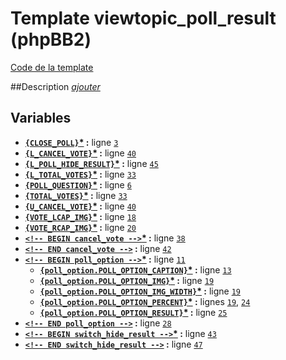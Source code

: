 # Template viewtopic_poll_result (phpBB2)

[Code de la template](../../src/subsilver/viewtopic_poll_result.tpl)

##Description
[*ajouter*](https://fa-tvars.appspot.com/tpl/subsilver/viewtopic_poll_result)

## Variables

* __[`{CLOSE_POLL}`](https://github.com/Etana/template.list/blob/master/var/CLOSE_POLL.md#readme)<a href="https://fa-tvars.appspot.com/var/CLOSE_POLL">*</a> :__ ligne [`3`](../../src/subsilver/viewtopic_poll_result.tpl#L3)
* __[`{L_CANCEL_VOTE}`](https://github.com/Etana/template.list/blob/master/var/L_CANCEL_VOTE.md#readme)<a href="https://fa-tvars.appspot.com/var/L_CANCEL_VOTE">*</a> :__ ligne [`40`](../../src/subsilver/viewtopic_poll_result.tpl#L40)
* __[`{L_POLL_HIDE_RESULT}`](https://github.com/Etana/template.list/blob/master/var/L_POLL_HIDE_RESULT.md#readme)<a href="https://fa-tvars.appspot.com/var/L_POLL_HIDE_RESULT">*</a> :__ ligne [`45`](../../src/subsilver/viewtopic_poll_result.tpl#L45)
* __[`{L_TOTAL_VOTES}`](https://github.com/Etana/template.list/blob/master/var/L_TOTAL_VOTES.md#readme)<a href="https://fa-tvars.appspot.com/var/L_TOTAL_VOTES">*</a> :__ ligne [`33`](../../src/subsilver/viewtopic_poll_result.tpl#L33)
* __[`{POLL_QUESTION}`](https://github.com/Etana/template.list/blob/master/var/POLL_QUESTION.md#readme)<a href="https://fa-tvars.appspot.com/var/POLL_QUESTION">*</a> :__ ligne [`6`](../../src/subsilver/viewtopic_poll_result.tpl#L6)
* __[`{TOTAL_VOTES}`](https://github.com/Etana/template.list/blob/master/var/TOTAL_VOTES.md#readme)<a href="https://fa-tvars.appspot.com/var/TOTAL_VOTES">*</a> :__ ligne [`33`](../../src/subsilver/viewtopic_poll_result.tpl#L33)
* __[`{U_CANCEL_VOTE}`](https://github.com/Etana/template.list/blob/master/var/U_CANCEL_VOTE.md#readme)<a href="https://fa-tvars.appspot.com/var/U_CANCEL_VOTE">*</a> :__ ligne [`40`](../../src/subsilver/viewtopic_poll_result.tpl#L40)
* __[`{VOTE_LCAP_IMG}`](https://github.com/Etana/template.list/blob/master/var/VOTE_LCAP_IMG.md#readme)<a href="https://fa-tvars.appspot.com/var/VOTE_LCAP_IMG">*</a> :__ ligne [`18`](../../src/subsilver/viewtopic_poll_result.tpl#L18)
* __[`{VOTE_RCAP_IMG}`](https://github.com/Etana/template.list/blob/master/var/VOTE_RCAP_IMG.md#readme)<a href="https://fa-tvars.appspot.com/var/VOTE_RCAP_IMG">*</a> :__ ligne [`20`](../../src/subsilver/viewtopic_poll_result.tpl#L20)
* __[`<!-- BEGIN cancel_vote -->`](https://github.com/Etana/template.list/blob/master/var/cancel_vote.md#readme)<a href="https://fa-tvars.appspot.com/var/cancel_vote">*</a> :__ ligne [`38`](../../src/subsilver/viewtopic_poll_result.tpl#L38)
* __[`<!-- END cancel_vote -->`](https://github.com/Etana/template.list/blob/master/var/cancel_vote.md#readme) :__ ligne [`42`](../../src/subsilver/viewtopic_poll_result.tpl#L42)
* __[`<!-- BEGIN poll_option -->`](https://github.com/Etana/template.list/blob/master/var/poll_option.md#readme)<a href="https://fa-tvars.appspot.com/var/poll_option">*</a> :__ ligne [`11`](../../src/subsilver/viewtopic_poll_result.tpl#L11)
    * __[`{poll_option.POLL_OPTION_CAPTION}`](https://github.com/Etana/template.list/blob/master/var/poll_option.POLL_OPTION_CAPTION.md#readme)<a href="https://fa-tvars.appspot.com/var/poll_option.POLL_OPTION_CAPTION">*</a> :__ ligne [`13`](../../src/subsilver/viewtopic_poll_result.tpl#L13)
    * __[`{poll_option.POLL_OPTION_IMG}`](https://github.com/Etana/template.list/blob/master/var/poll_option.POLL_OPTION_IMG.md#readme)<a href="https://fa-tvars.appspot.com/var/poll_option.POLL_OPTION_IMG">*</a> :__ ligne [`19`](../../src/subsilver/viewtopic_poll_result.tpl#L19)
    * __[`{poll_option.POLL_OPTION_IMG_WIDTH}`](https://github.com/Etana/template.list/blob/master/var/poll_option.POLL_OPTION_IMG_WIDTH.md#readme)<a href="https://fa-tvars.appspot.com/var/poll_option.POLL_OPTION_IMG_WIDTH">*</a> :__ ligne [`19`](../../src/subsilver/viewtopic_poll_result.tpl#L19)
    * __[`{poll_option.POLL_OPTION_PERCENT}`](https://github.com/Etana/template.list/blob/master/var/poll_option.POLL_OPTION_PERCENT.md#readme)<a href="https://fa-tvars.appspot.com/var/poll_option.POLL_OPTION_PERCENT">*</a> :__ lignes [`19`](../../src/subsilver/viewtopic_poll_result.tpl#L19), [`24`](../../src/subsilver/viewtopic_poll_result.tpl#L24)
    * __[`{poll_option.POLL_OPTION_RESULT}`](https://github.com/Etana/template.list/blob/master/var/poll_option.POLL_OPTION_RESULT.md#readme)<a href="https://fa-tvars.appspot.com/var/poll_option.POLL_OPTION_RESULT">*</a> :__ ligne [`25`](../../src/subsilver/viewtopic_poll_result.tpl#L25)
* __[`<!-- END poll_option -->`](https://github.com/Etana/template.list/blob/master/var/poll_option.md#readme) :__ ligne [`28`](../../src/subsilver/viewtopic_poll_result.tpl#L28)
* __[`<!-- BEGIN switch_hide_result -->`](https://github.com/Etana/template.list/blob/master/var/switch_hide_result.md#readme)<a href="https://fa-tvars.appspot.com/var/switch_hide_result">*</a> :__ ligne [`43`](../../src/subsilver/viewtopic_poll_result.tpl#L43)
* __[`<!-- END switch_hide_result -->`](https://github.com/Etana/template.list/blob/master/var/switch_hide_result.md#readme) :__ ligne [`47`](../../src/subsilver/viewtopic_poll_result.tpl#L47)
